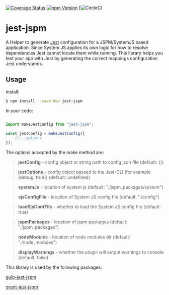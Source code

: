 [![Coverage Status](https://coveralls.io/repos/github/yoavniran/jest-jspm/badge.svg?branch=master)](https://coveralls.io/github/yoavniran/jest-jspm?branch=master)
[![npm Version](https://img.shields.io/npm/v/jest-jspm.svg)](https://www.npmjs.com/package/jest-jspm) 
[![CircleCI]([![CircleCI](https://circleci.com/gh/yoavniran/jest-jspm.svg?style=svg)](https://circleci.com/gh/yoavniran/jest-jspm))

# jest-jspm

A Helper to generate [Jest](https://facebook.github.io/jest/) configuration for a JSPM/SystemJS based application.
 Since System JS applies its own logic for how to resolve dependencies Jest cannot locate them while running.
 This library helps you test your app with Jest by generating the correct mappings configuration Jest understands.
 
## Usage

Install: 

 ```bash
 $ npm install --save-dev jest-jspm
 ```


In your code:

```javascript

import makeJestConfig from "jest-jspm";

const jestConfig = makeJestConfig({
	//...options
});

```

The options accepted by the make method are:


 > **jestConfig** - config object or string path to config json file (default: {})
 
 > **jestOptions** - config object passed to the Jest-CLI (for example {debug: true}) (default: undefined)
 
 > **systemJs** - location of system js (default: "./jspm_packages/system")
 
 > **sjsConfigFile** - location of System JS config file (default: "./config")
 
 > **loadSjsConfFile** - whether to load the System JS config file (default: true)
 
 > **jspmPackages** - location of jspm packages (default: "./jspm_packages")
 
 > **nodeModules** - location of node modules dir (default: "./node_modules")
 
 > **displayWarnings** - whether the plugin will output warnings to console (default: false)

 
This library is used by the following packages:

[gulp-jest-jspm](https://www.npmjs.com/package/gulp-jest-jspm)

[grunt-jest-jspm](https://www.npmjs.com/package/grunt-jest-jspm)